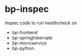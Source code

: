 # bp-inspec

Inspec code to run healthcheck on 
- bp-frontend
- bp-springhibernate
- bp-microservice
- bp-python
